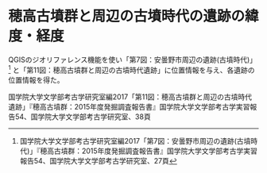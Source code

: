 # 穂高古墳群と周辺の古墳時代の遺跡の緯度・経度
QGISのジオリファレンス機能を使い「第7図：安曇野市周辺の遺跡(古墳時代)」[^1] と「第11図：穂高古墳群と周辺の古墳時代遺跡」に位置情報を与え、各遺跡の位置情報を得た。

[^1]: 国学院大学文学部考古学研究室編2017「第7図：安曇野市周辺の遺跡(古墳時代)」『穂高古墳群：2015年度発掘調査報告書』国学院大学文学部考古学実習報告54、国学院大学文学部考古学研究室、27頁

国学院大学文学部考古学研究室編2017「第11図：穂高古墳群と周辺の古墳時代遺跡」『穂高古墳群：2015年度発掘調査報告書』国学院大学文学部考古学実習報告54、国学院大学文学部考古学研究室、38頁
